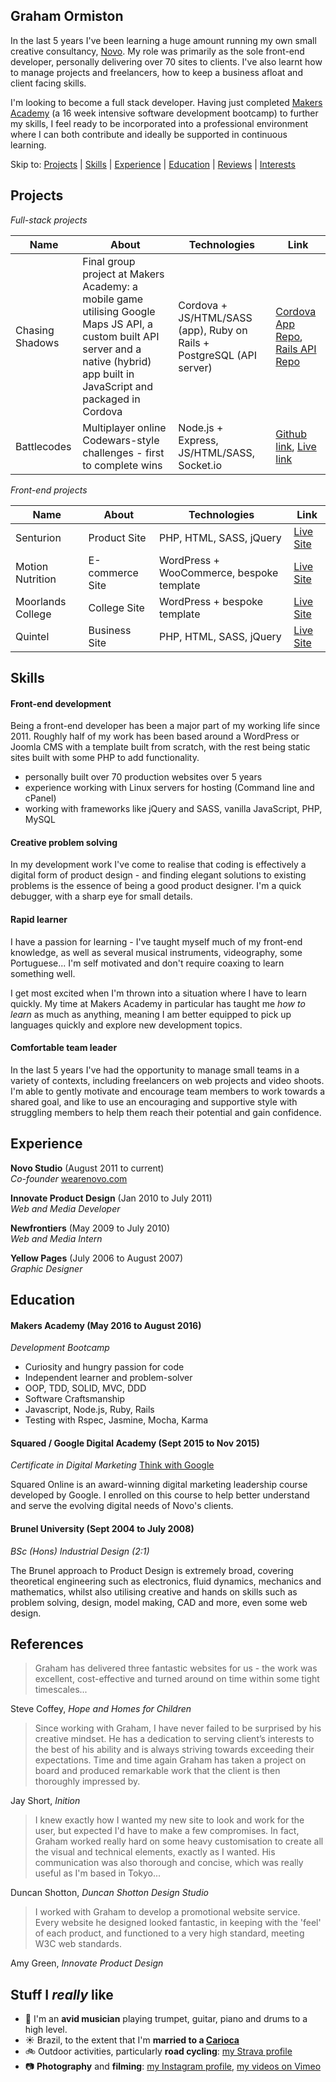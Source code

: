 ## Graham Ormiston

In the last 5 years I've been learning a huge amount running my own small creative consultancy, [Novo](http://wearenovo.com). My role was primarily as the sole front-end developer, personally delivering over 70 sites to clients. I've also learnt how to manage projects and freelancers, how to keep a business afloat and client facing skills.

I'm looking to become a full stack developer. Having just completed [Makers Academy](http://www.makersacademy.com/) (a 16 week intensive software development bootcamp) to further my skills, I feel ready to be incorporated into a professional environment where I can both contribute and ideally be supported in continuous learning.

Skip to: [Projects](#projects) | [Skills](#skills) | [Experience](#experience) | [Education](#education) | [Reviews](#reviews) | [Interests](#interests)

## Projects

*Full-stack projects*

| Name        | About   | Technologies | Link  |
| ----------- | ------- | ------------ | ----- |
| Chasing Shadows      | Final group project at Makers Academy: a mobile game utilising Google Maps JS API, a custom built API server and a native (hybrid) app built in JavaScript and packaged in Cordova | Cordova + JS/HTML/SASS (app), Ruby on Rails + PostgreSQL (API server) | [Cordova App Repo](https://github.com/gtormiston/chasing_shadows), [Rails API Repo](https://github.com/gtormiston/chasing_shadows_api_server) |
| Battlecodes | Multiplayer online Codewars-style challenges - first to complete wins | Node.js + Express, JS/HTML/SASS, Socket.io | [Github link](https://github.com/gtormiston/battlecodes), [Live link](https://battlecodes.herokuapp.com)|

*Front-end projects*

| Name        | About   | Technologies | Link  |
| ----------- | ------- | ------------ | ----- |
| Senturion | Product Site | PHP, HTML, SASS, jQuery | [Live Site](http://www.senturionkey.com) |
| Motion Nutrition | E-commerce Site | WordPress + WooCommerce, bespoke template | [Live Site](https://www.motionnutrition.com/) |
| Moorlands College | College Site | WordPress + bespoke template | [Live Site](http://www.moorlands.ac.uk) |
| Quintel | Business Site | PHP, HTML, SASS, jQuery | [Live Site](http://www.quintelintelligence.com/) |

## Skills

#### Front-end development

Being a front-end developer has been a major part of my working life since 2011. Roughly half of my work has been based around a WordPress or Joomla CMS with a template built from scratch, with the rest being static sites built with some PHP to add functionality.

- personally built over 70 production websites over 5 years
- experience working with Linux servers for hosting (Command line and cPanel)
- working with frameworks like jQuery and SASS, vanilla JavaScript, PHP, MySQL

#### Creative problem solving

In my development work I've come to realise that coding is effectively a digital form of product design - and finding elegant solutions to existing problems is the essence of being a good product designer. I'm a quick debugger, with a sharp eye for small details.

#### Rapid learner

I have a passion for learning - I've taught myself much of my front-end knowledge, as well as several musical instruments, videography, some Portuguese... I'm self motivated and don't require coaxing to learn something well.

I get most excited when I'm thrown into a situation where I have to learn quickly. My time at Makers Academy in particular has taught me *how to learn* as much as anything, meaning I am better equipped to pick up languages quickly and explore new development topics.

#### Comfortable team leader

In the last 5 years I've had the opportunity to manage small teams in a variety of contexts, including freelancers on web projects and video shoots. I'm able to gently motivate and encourage team members to work towards a shared goal, and like to use an encouraging and supportive style with struggling members to help them reach their potential and gain confidence.

## Experience

**Novo Studio** (August 2011 to current)    
*Co-founder*
[wearenovo.com](http://wearenovo.com/)

**Innovate Product Design** (Jan 2010 to July 2011)   
*Web and Media Developer*

**Newfrontiers** (May 2009 to July 2010)   
*Web and Media Intern*

**Yellow Pages** (July 2006 to August 2007)   
*Graphic Designer*

## Education

#### Makers Academy (May 2016 to August 2016)
*Development Bootcamp*

- Curiosity and hungry passion for code
- Independent learner and problem-solver
- OOP, TDD, SOLID, MVC, DDD
- Software Craftsmanship
- Javascript, Node.js, Ruby, Rails
- Testing with Rspec, Jasmine, Mocha, Karma

#### Squared / Google Digital Academy (Sept 2015 to Nov 2015)
*Certificate in Digital Marketing* [Think with Google](https://www.thinkwithgoogle.com/nordics/article/squared-online/)

Squared Online is an award-winning digital marketing leadership course developed by Google. I enrolled on this course to help better understand and serve the evolving digital needs of Novo's clients.

#### Brunel University (Sept 2004 to July 2008)
*BSc (Hons) Industrial Design (2:1)*

The Brunel approach to Product Design is extremely broad, covering theoretical engineering such as electronics, fluid dynamics, mechanics and mathematics, whilst also utilising creative and hands on skills such as problem solving, design, model making, CAD and more, even some web design.

## References

> Graham has delivered three fantastic websites for us - the work was excellent, cost-effective and turned around on time within some tight timescales...

Steve Coffey, *Hope and Homes for Children*

> Since working with Graham, I have never failed to be surprised by his creative mindset. He has a dedication to serving client’s interests to the best of his ability and is always striving towards exceeding their expectations. Time and time again Graham has taken a project on board and produced remarkable work that the client is then thoroughly impressed by.

Jay Short, *Inition*

> I knew exactly how I wanted my new site to look and work for the user, but expected I'd have to make a few compromises. In fact, Graham worked really hard on some heavy customisation to create all the visual and technical elements, exactly as I wanted. His communication was also thorough and concise, which was really useful as I'm based in Tokyo...

Duncan Shotton, *Duncan Shotton Design Studio*

> I worked with Graham to develop a promotional website service. Every website he designed looked fantastic, in keeping with the 'feel' of each product, and functioned to a very high standard, meeting W3C web standards.

Amy Green, *Innovate Product Design*


## Stuff I *really* like

- :trumpet: I'm an **avid musician** playing trumpet, guitar, piano and drums to a high level.
- :sunny: Brazil, to the extent that I'm **married to a [Carioca](http://www.rio.com/practical-rio/carioca)**
- :bike: Outdoor activities, particularly **road cycling**: [my Strava profile](https://www.strava.com/athletes/8497545)
- :camera: **Photography** and **filming**: [my Instagram profile](https://instagram.com/gtormiston), [my videos on Vimeo](https://vimeo.com/novostudiouk)
